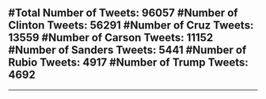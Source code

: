 #Total Number of Tweets: 96057 
#Number of Clinton Tweets: 56291
#Number of Cruz Tweets: 13559
#Number of Carson Tweets: 11152
#Number of Sanders Tweets: 5441
#Number of Rubio Tweets: 4917
#Number of Trump Tweets: 4692
---
---
